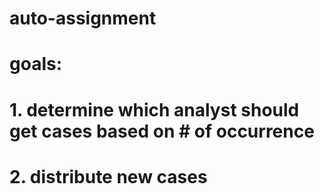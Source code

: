 # auto-assignment

# goals:
# 1. determine which analyst should get cases based on # of occurrence
# 2. distribute new cases
